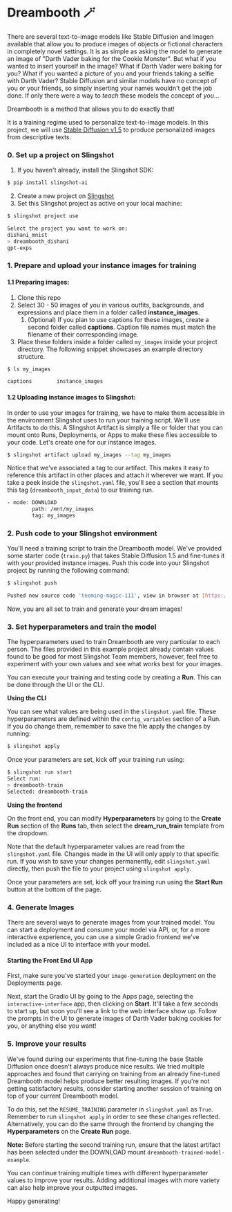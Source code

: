 # Dreambooth 🪄

There are several text-to-image models like Stable Diffusion and Imagen available that allow you to produce images of objects or fictional characters in completely novel settings. It is as simple as asking the model to generate an image of "Darth Vader baking for the Cookie Monster". But what if you wanted to insert yourself in the image? What if Darth Vader were baking for you? What if you wanted a picture of you and your friends taking a selfie with Darth Vader?
Stable Diffusion and similar models have no concept of you or your friends, so simply inserting your names wouldn't get the job done. If only there were a way to _teach_ these models the concept of _you_...

Dreambooth is a method that allows you to do exactly that!

It is a training regime used to personalize text-to-image models. In this project, we will use
[Stable Diffusion v1.5](https://huggingface.co/runwayml/stable-diffusion-v1-5) to produce personalized images from
descriptive texts.

### 0. Set up a project on Slingshot

1. If you haven't already, install the Slingshot SDK:

```bash
$ pip install slingshot-ai
```

2. Create a new project on [Slingshot](https://app.slingshot.xyz/)
3. Set this Slingshot project as active on your local machine:

```bash
$ slingshot project use

Select the project you want to work on:
dishani_mnist
> dreambooth_dishani
gpt-exps
```

### 1. Prepare and upload your instance images for training

#### 1.1 Preparing images:

1. Clone this repo
2. Select 30 - 50 images of you in various outfits, backgrounds, and expressions and place them in a folder called **instance_images**.
   1. (Optional) If you plan to use captions for these images, create a second folder called **captions**. Caption file names must match the filename of their corresponding image.
3. Place these folders inside a folder called `my_images` inside your project directory. The following snippet showcases an example directory structure.

```bash
$ ls my_images

captions        instance_images
```

#### 1.2 Uploading instance images to Slingshot:

In order to use your images for training, we have to make them accessible in the environment Slingshot uses to run your training script. We'll use Artifacts to do this.
A Slingshot Artifact is simply a file or folder that you can mount onto Runs, Deployments, or Apps to make these files accessible to your code. Let's create one for our instance images.

```bash
$ slingshot artifact upload my_images --tag my_images
```

Notice that we've associated a tag to our artifact. This makes it easy to reference this artifact in other places and attach it wherever we want. If you take a peek inside the `slingshot.yaml` file, you'll see a section that mounts this tag (`dreambooth_input_data`) to our training run.

```bash
- mode: DOWNLOAD
        path: /mnt/my_images
        tag: my_images
```

### 2. Push code to your Slingshot environment

You'll need a training script to train the Dreambooth model. We've provided some starter code (`train.py`) that takes Stable Diffusion 1.5 and fine-tunes it with your provided instance images.
Push this code into your Slingshot project by running the following command:

```bash
$ slingshot push

Pushed new source code 'teeming-magic-111', view in browser at [https://app.slingshot.xyz/project/dreambooth_dishani/code/14c353232b](https://app.slingshot.xyz/project/dreambooth_dishani/code/14c353232b)
```

Now, you are all set to train and generate your dream images!

### 3. Set hyperparameters and train the model

The hyperparameters used to train Dreambooth are very particular to each person. The files provided in this example project already contain values found to be good for most Slingshot Team members, however, feel free to experiment with your own values and see what works best for your images.

You can execute your training and testing code by creating a **Run**. This can be done through the UI or the CLI.

**Using the CLI**

You can see what values are being used in the `slingshot.yaml` file. These hyperparameters are defined within the `config_variables` section of a Run. If you do change them, remember to save the file apply the changes by running:

```bash
$ slingshot apply
```

Once your parameters are set, kick off your training run using:
```bash
$ slingshot run start
Select run:
> dreambooth-train
Selected: dreambooth-train
```

**Using the frontend**

On the front end, you can modify **Hyperparameters** by going to the **Create Run** section of the **Runs** tab, then select the **dream_run_train** template from the dropdown.

Note that the default hyperparameter values are read from the `slingshot.yaml` file. Changes made in the UI will only apply to that specific run. If you wish to save your changes permanently, edit `slingshot.yaml` directly, then push the file to your project using `slingshot apply`.

Once your parameters are set, kick off your training run using the **Start Run** button at the bottom of the page.

### 4. Generate Images

There are several ways to generate images from your trained model. You can start a deployment and consume your
model via API, or, for a more interactive experience, you can use a simple Gradio frontend we've included as a nice UI to interface with your
model.

#### Starting the Front End UI App

First, make sure you've started your `image-generation` deployment on the Deployments page. 

Next, start the Gradio UI by going to the Apps page, selecting the `interactive-interface` app, then clicking on
**Start**. It'll take a few seconds to start up, but soon you'll see a link to the web interface show up.
Follow the prompts in the UI to generate images of Darth Vader baking cookies for you, or anything else you want!

### 5. Improve your results

We've found during our experiments that fine-tuning the base Stable Diffusion once doesn't always produce nice results. We tried multiple approaches and found that carrying on training from an already fine-tuned Dreambooth model helps produce better resulting images.
If you're not getting satisfactory results, consider starting another session of training on top of your current Dreambooth model.

To do this, set the `RESUME_TRAINING` parameter in `slingshot.yaml` as `True`. Remember to run `slingshot apply` in order to see these changes reflected. Alternatively, you can do the same through the frontend by changing the **Hyperparameters** on the **Create Run** page.

**Note:** Before starting the second training run, ensure that the latest artifact has been selected under the DOWNLOAD mount `dreambooth-trained-model-example`.

You can continue training multiple times with different hyperparameter values to improve your results. Adding additional images with more variety can also help improve your outputted images.

Happy generating!
###